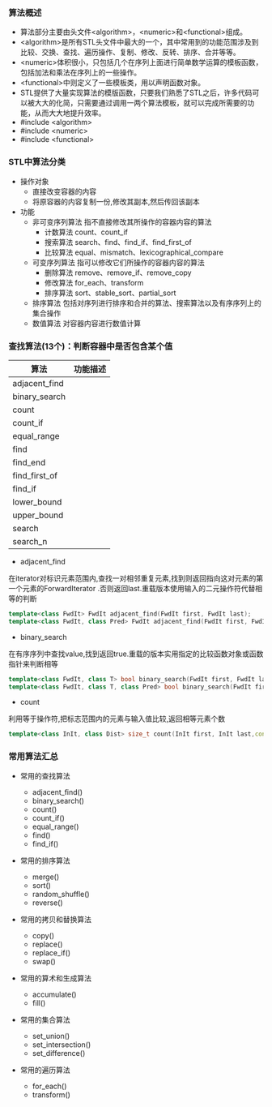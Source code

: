 ### 算法概述

- 算法部分主要由头文件&lt;algorithm>，&lt;numeric>和&lt;functional>组成。
- &lt;algorithm>是所有STL头文件中最大的一个，其中常用到的功能范围涉及到比较、交换、查找、遍历操作、复制、修改、反转、排序、合并等等。
- &lt;numeric>体积很小，只包括几个在序列上面进行简单数学运算的模板函数，包括加法和乘法在序列上的一些操作。
- &lt;functional>中则定义了一些模板类，用以声明函数对象。
- STL提供了大量实现算法的模版函数，只要我们熟悉了STL之后，许多代码可以被大大的化简，只需要通过调用一两个算法模板，就可以完成所需要的功能，从而大大地提升效率。
- \#include &lt;algorithm>
- \#include &lt;numeric>
- \#include &lt;functional>

### STL中算法分类

- 操作对象
  - 直接改变容器的内容
  - 将原容器的内容复制一份,修改其副本,然后传回该副本
- 功能
  - 非可变序列算法 指不直接修改其所操作的容器内容的算法
    - 计数算法         count、count_if
    - 搜索算法         search、find、find_if、find_first_of
    - 比较算法         equal、mismatch、lexicographical_compare
  - 可变序列算法 指可以修改它们所操作的容器内容的算法
    - 删除算法         remove、remove_if、remove_copy
    - 修改算法         for_each、transform
    - 排序算法         sort、stable_sort、partial_sort
  - 排序算法 包括对序列进行排序和合并的算法、搜索算法以及有序序列上的集合操作
  - 数值算法 对容器内容进行数值计算

### 查找算法(13个)：判断容器中是否包含某个值

| 算法            | 功能描述 |
| ------------- | ---- |
| adjacent_find |      |
| binary_search |      |
| count         |      |
| count_if      |      |
| equal_range   |      |
| find          |      |
| find_end      |      |
| find_first_of |      |
| find_if       |      |
| lower_bound   |      |
| upper_bound   |      |
| search        |      |
| search_n      |      |

- adjacent_find 

在iterator对标识元素范围内,查找一对相邻重复元素,找到则返回指向这对元素的第一个元素的ForwardIterator .否则返回last.重载版本使用输入的二元操作符代替相等的判断

```C++
template<class FwdIt> FwdIt adjacent_find(FwdIt first, FwdIt last);
template<class FwdIt, class Pred> FwdIt adjacent_find(FwdIt first, FwdIt last, Pred pr);
```

- binary_search

在有序序列中查找value,找到返回true.重载的版本实用指定的比较函数对象或函数指针来判断相等
```C++
template<class FwdIt, class T> bool binary_search(FwdIt first, FwdIt last, const T& val);
template<class FwdIt, class T, class Pred> bool binary_search(FwdIt first, FwdIt last, const T& val,Pred pr);
```

- count

利用等于操作符,把标志范围内的元素与输入值比较,返回相等元素个数

```C++
template<class InIt, class Dist> size_t count(InIt first, InIt last,const T& val, Dist& n);
```


### 常用算法汇总
- 常用的查找算法

  - adjacent_find()
  - binary_search()
  - count()
  - count_if()
  - equal_range()
  - find()
  - find_if()

- 常用的排序算法

  - merge()
  - sort()
  - random_shuffle()
  - reverse()

- 常用的拷贝和替换算法

  - copy()
  - replace()
  - replace_if()
  - swap()

- 常用的算术和生成算法

  - accumulate()
  - fill()

- 常用的集合算法

  - set_union()
  - set_intersection()
  - set_difference()

- 常用的遍历算法

  - for_each()
  - transform()